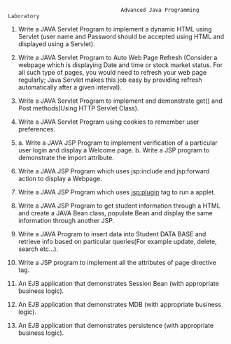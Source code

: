                                         Advanced Java Programming Laboratory 
 
 
1. Write a JAVA Servlet Program to implement a dynamic HTML using Servlet (user name 
and Password should be accepted using HTML and displayed using a Servlet). 
 
2. Write a JAVA Servlet Program to Auto Web Page Refresh (Consider a webpage which 
is displaying Date and time or stock market status. For all such type of pages, you would 
need to refresh your web page regularly; Java Servlet makes this job easy by 
providing refresh automatically after a given interval). 
 
3. Write a JAVA Servlet Program to implement and demonstrate get() and Post methods(Using 
HTTP Servlet Class). 
 
4. Write a JAVA Servlet Program using cookies to remember user preferences. 
 
5. a. Write a JAVA JSP Program to implement verification of a particular user login and 
display a Welcome page. 
 b. Write a JSP program to demonstrate the import attribute. 
 
6. Write a JAVA JSP Program which uses jsp:include and jsp:forward action to display a 
Webpage. 
 
7. Write a JAVA JSP Program which uses <jsp:plugin> tag to run a applet. 
 
8. Write a JAVA JSP Program to get student information through a HTML and create a 
JAVA Bean class, populate Bean and display the same information through another JSP. 
 
9. Write a JAVA Program to insert data into Student DATA BASE and retrieve info based 
on particular queries(For example update, delete, search etc…). 
 
10. Write a JSP program to implement all the attributes of page directive tag. 
 
11. An EJB application that demonstrates Session Bean (with appropriate business logic). 
 
12. An EJB application that demonstrates MDB (with appropriate business logic). 
 
13. An EJB application that demonstrates persistence (with appropriate business logic). 
